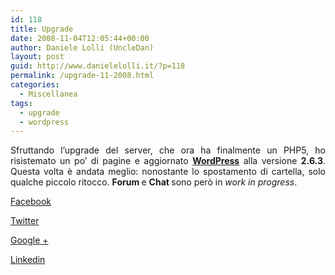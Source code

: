 ```yaml
---
id: 118
title: Upgrade
date: 2008-11-04T12:05:44+00:00
author: Daniele Lolli (UncleDan)
layout: post
guid: http://www.danielelolli.it/?p=118
permalink: /upgrade-11-2008.html
categories:
  - Miscellanea
tags:
  - upgrade
  - wordpress
---
```

<p style="text-align: justify;">
  Sfruttando l&#8217;upgrade del server, che ora ha finalmente un PHP5, ho risistemato un po&#8217; di pagine e aggiornato <a title="WordPress" href="http://www.wordpress.org/" target="_blank"><strong>WordPress</strong></a> alla versione <strong>2.6.3</strong>. Questa volta è andata meglio: nonostante lo spostamento di cartella, solo qualche piccolo ritocco. <strong>Forum </strong>e <strong>Chat </strong>sono però in <em>work in progress</em>.
</p>

<div class="container_share">
  <a href="http://www.facebook.com/sharer.php?u=http://www.danielelolli.it/upgrade-11-2008.html&t=Upgrade" target="_blank" class="button_purab_share facebook"><span><i class="icon-facebook"></i></span>
  
  <p>
    Facebook
  </p></a> 
  
  <a href="http://twitter.com/share?url=http://www.danielelolli.it/upgrade-11-2008.html&text=Upgrade" target="_blank" class="button_purab_share twitter"><span><i class="icon-twitter"></i></span>
  
  <p>
    Twitter
  </p></a> 
  
  <a href="https://plus.google.com/share?url=http://www.danielelolli.it/upgrade-11-2008.html" target="_blank" class="button_purab_share google-plus"><span><i class="icon-google-plus"></i></span>
  
  <p>
    Google +
  </p></a> 
  
  <a href="http://www.linkedin.com/shareArticle?mini=true&url=http://www.danielelolli.it/upgrade-11-2008.html&title=Upgrade" target="_blank" class="button_purab_share linkedin"><span><i class="icon-linkedin"></i></span>
  
  <p>
    Linkedin
  </p></a>
</div>